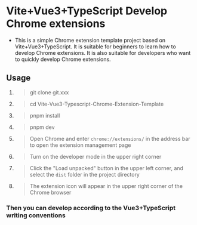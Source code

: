 # Vite+Vue3+TypeScript Develop Chrome extensions
- This is a simple Chrome extension template project based on Vite+Vue3+TypeScript. It is suitable for beginners to learn how to develop Chrome extensions. It is also suitable for developers who want to quickly develop Chrome extensions.

## Usage
1. > git clone git.xxx

2. > cd Vite-Vue3-Typescript-Chrome-Extension-Template

3. > pnpm install

4. > pnpm dev

5. > Open Chrome and enter `chrome://extensions/` in the address bar to open the extension management page

6. > Turn on the developer mode in the upper right corner

7. > Click the "Load unpacked" button in the upper left corner, and select the `dist` folder in the project directory

8. > The extension icon will appear in the upper right corner of the Chrome browser

### Then you can develop according to the Vue3+TypeScript writing conventions


